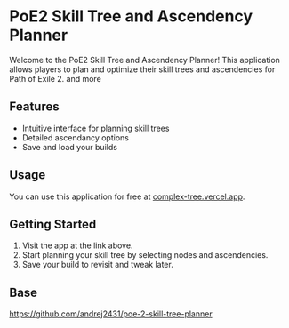 # PoE2 Skill Tree and Ascendency Planner

Welcome to the PoE2 Skill Tree and Ascendency Planner! This application allows players to plan and optimize their skill trees and ascendencies for Path of Exile 2.
 and more 
 
## Features
- Intuitive interface for planning skill trees
- Detailed ascendancy options
- Save and load your builds

## Usage
You can use this application for free at [complex-tree.vercel.app](https://complex-tree.vercel.app).

## Getting Started
1. Visit the app at the link above.
2. Start planning your skill tree by selecting nodes and ascendencies.
3. Save your build to revisit and tweak later.

## Base
https://github.com/andrej2431/poe-2-skill-tree-planner
